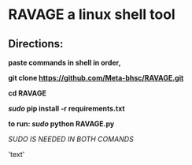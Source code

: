 # RAVAGE a linux shell tool

## Directions:
**paste commands in shell in order,**

**git clone https://github.com/Meta-bhsc/RAVAGE.git**

**cd RAVAGE**

**_sudo_ pip install -r requirements.txt**

**to run: _sudo_ python RAVAGE.py**

*SUDO IS NEEDED IN BOTH COMANDS*

'text'
